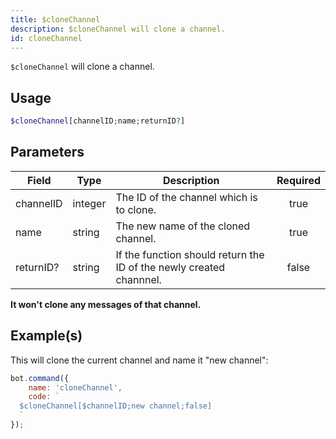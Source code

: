 ```yaml
---
title: $cloneChannel
description: $cloneChannel will clone a channel.
id: cloneChannel
---
```


`$cloneChannel` will clone a channel.

## Usage

```php
$cloneChannel[channelID;name;returnID?]
```

## Parameters

| Field     | Type    | Description                                                         | Required |
| --------- | ------- | ------------------------------------------------------------------- | :------: |
| channelID | integer | The ID of the channel which is to clone.                            |   true   |
| name      | string  | The new name of the cloned channel.                                 |   true   |
| returnID? | string  | If the function should return the ID of the newly created channnel. |  false   |

**It won't clone any messages of that channel.**

## Example(s)

This will clone the current channel and name it "new channel":

```javascript
bot.command({
    name: 'cloneChannel',
    code: `
  $cloneChannel[$channelID;new channel;false]
  `
});
```
